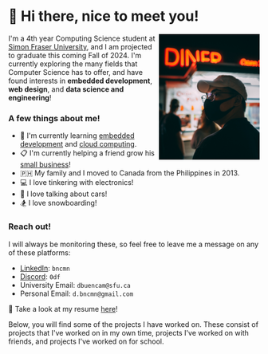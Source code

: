
# 👋 Hi there, nice to meet you!

<img src="https://github.com/bncmn/bncmn/blob/b640fe851af31d374e7f2eabd5d7600c467ae32f/image.jpeg" width="40%" height="40%" align="right"/>

I'm a 4th year Computing Science student at [Simon Fraser University](https://www.sfu.ca/), and I am projected to graduate this coming Fall of 2024.
I'm currently exploring the many fields that Computer Science has to offer, and have found interests in **embedded development**, **web design**, and **data science and engineering**!

### A few things about me!
- 🌱 I'm currently learning [embedded development](https://www.sfu.ca/outlines.html?2024/spring/cmpt/433/d100) and [cloud computing](https://www.sfu.ca/outlines.html?2024/spring/cmpt/474/d100).
- 📋 I'm currently helping a friend grow his [small business](https://convivial.ca/)!
- 🇵🇭 My family and I moved to Canada from the Philippines in 2013.
- 💻 I love tinkering with electronics!
- 🚗 I love talking about cars!
- 🏂 I love snowboarding!

### Reach out!
I will always be monitoring these, so feel free to leave me a message on any of these platforms:
- [LinkedIn](https://ca.linkedin.com/in/bncmn): `bncmn`
- [Discord](https://discord.com/): `0df`
- University Email: `dbuencam@sfu.ca`
- Personal Email: `d.bncmn@gmail.com`

👀 Take a look at my resume [here](https://github.com/bncmn/bncmn/blob/53f0cfab5fca0c8f9fe4a065f3f9368605e07260/resume.pdf)!

Below, you will find some of the projects I have worked on.
These consist of projects that I've worked on in my own time, projects I've worked on with friends, and projects I've worked on for school.
